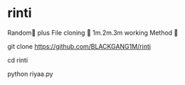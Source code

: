 # rinti

Random🫡 plus File cloning 🫡
1m.2m.3m working Method 🥰

git clone https://github.com/BLACKGANG1M/rinti

cd rinti 

python riyaa.py
